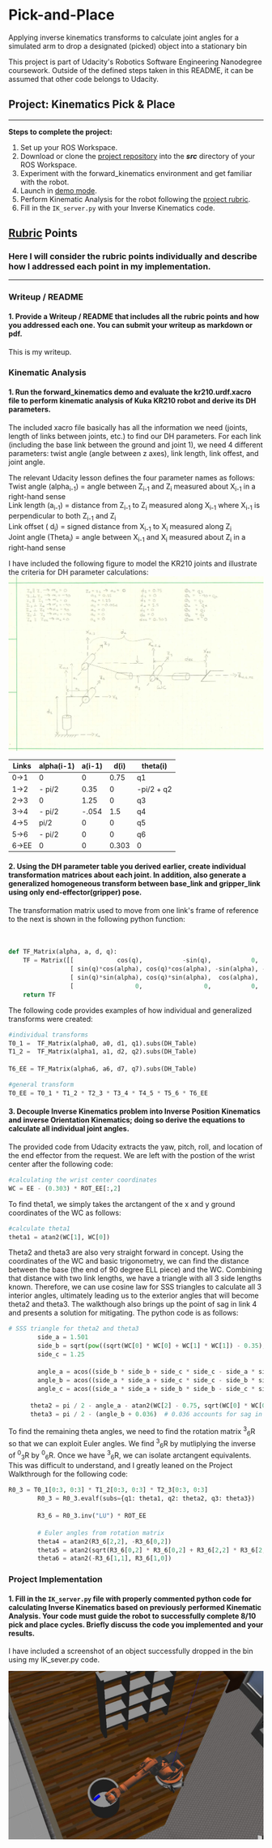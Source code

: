 # Pick-and-Place
  
Applying inverse kinematics transforms to calculate joint angles for a simulated arm to drop a designated (picked) object into a stationary bin  
  
This project is part of Udacity's Robotics Software Engineering Nanodegree coursework. Outside of the defined steps taken in this README, it can be assumed that other code belongs to Udacity.  
  
## Project: Kinematics Pick & Place
---

**Steps to complete the project:**  


1. Set up your ROS Workspace.
2. Download or clone the [project repository](https://github.com/udacity/RoboND-Kinematics-Project) into the ***src*** directory of your ROS Workspace.  
3. Experiment with the forward_kinematics environment and get familiar with the robot.
4. Launch in [demo mode](https://classroom.udacity.com/nanodegrees/nd209/parts/7b2fd2d7-e181-401e-977a-6158c77bf816/modules/8855de3f-2897-46c3-a805-628b5ecf045b/lessons/91d017b1-4493-4522-ad52-04a74a01094c/concepts/ae64bb91-e8c4-44c9-adbe-798e8f688193).
5. Perform Kinematic Analysis for the robot following the [project rubric](https://review.udacity.com/#!/rubrics/972/view).
6. Fill in the `IK_server.py` with your Inverse Kinematics code. 


[//]: # (Image References)

[image1]: ./completedplacement.JPG
[image2]: ./DHcalcs.JPG

## [Rubric](https://review.udacity.com/#!/rubrics/972/view) Points
### Here I will consider the rubric points individually and describe how I addressed each point in my implementation.  

---
### Writeup / README

#### 1. Provide a Writeup / README that includes all the rubric points and how you addressed each one.  You can submit your writeup as markdown or pdf.  

This is my writeup.

### Kinematic Analysis
#### 1. Run the forward_kinematics demo and evaluate the kr210.urdf.xacro file to perform kinematic analysis of Kuka KR210 robot and derive its DH parameters.

The included xacro file basically has all the information we need (joints, length of links between joints, etc.) to find our DH parameters. For each link (including the base link between the ground and joint 1), we need 4 different parameters: twist angle (angle between z axes), link length, link offest, and joint angle.  
  
The relevant Udacity lesson defines the four parameter names as follows:  
Twist angle (alpha<sub>i-1</sub>) = angle between Z<sub>i-1</sub> and Z<sub>i</sub> measured about X<sub>i-1</sub> in a right-hand sense  
Link length (a<sub>i-1</sub>) = distance from Z<sub>i-1</sub> to Z<sub>i</sub> measured along X<sub>i-1</sub> where X<sub>i-1</sub> is perpendicular to both Z<sub>i-1</sub> and Z<sub>i</sub>  
Link offset ( d<sub>i</sub>) = signed distance from X<sub>i-1</sub> to X<sub>i</sub> measured along Z<sub>i</sub>  
Joint angle (Theta<sub>i</sub>) = angle between X<sub>i-1</sub> and X<sub>i</sub> measured about Z<sub>i</sub> in a right-hand sense  
  
I have included the following figure to model the KR210 joints and illustrate the criteria for DH parameter calculations:  
![alt text][image2]  

Links | alpha(i-1) | a(i-1) | d(i) | theta(i)
--- | --- | --- | --- | ---
0->1 | 0 | 0 | 0.75 | q1
1->2 | - pi/2 | 0.35 | 0 | -pi/2 + q2
2->3 | 0 | 1.25 | 0 | q3
3->4 | - pi/2 | -.054 | 1.5 | q4
4->5 |  pi/2 | 0 | 0 | q5
5->6 | - pi/2 | 0 | 0 | q6
6->EE | 0 | 0 | 0.303 | 0

#### 2. Using the DH parameter table you derived earlier, create individual transformation matrices about each joint. In addition, also generate a generalized homogeneous transform between base_link and gripper_link using only end-effector(gripper) pose.  
  
The transformation matrix used to move from one link's frame of reference to the next is shown in the following python function:  
  
```python


def TF_Matrix(alpha, a, d, q):
    TF = Matrix([[            cos(q),           -sin(q),           0,             a],
                 [ sin(q)*cos(alpha), cos(q)*cos(alpha), -sin(alpha), -sin(alpha)*d],
                 [ sin(q)*sin(alpha), cos(q)*sin(alpha),  cos(alpha),  cos(alpha)*d],
                 [                 0,                 0,           0,             1]])
    return TF
```

The following code provides examples of how individual and generalized transforms were created:  
```python
#individual transforms
T0_1 =  TF_Matrix(alpha0, a0, d1, q1).subs(DH_Table)  
T1_2 =  TF_Matrix(alpha1, a1, d2, q2).subs(DH_Table)  
  
T6_EE = TF_Matrix(alpha6, a6, d7, q7).subs(DH_Table)  
```
  
```python
#general transform
T0_EE = T0_1 * T1_2 * T2_3 * T3_4 * T4_5 * T5_6 * T6_EE
```

#### 3. Decouple Inverse Kinematics problem into Inverse Position Kinematics and inverse Orientation Kinematics; doing so derive the equations to calculate all individual joint angles.

The provided code from Udacity extracts the yaw, pitch, roll, and location of the end effector from the request. We are left with the postion of the wrist center after the following code:  

```python
#calculating the wrist center coordinates
WC = EE - (0.303) * ROT_EE[:,2]
```  

To find theta1, we simply takes the arctangent of the x and y ground coordinates of the WC as follows:

```python
#calculate theta1
theta1 = atan2(WC[1], WC[0])
```

Theta2 and theta3 are also very straight forward in concept. Using the coordinates of the WC and basic trigonometry, we can find the distance between the base (the end of 90 degree ELL piece) and the WC. Combining that distance with two link lengths, we have a triangle with all 3 side lengths known. Therefore, we can use cosine law for SSS triangles to calculate all 3 interior angles, ultimately leading us to the exterior angles that will become theta2 and theta3. The walkthough also brings up the point of sag in link 4 and presents a solution for mitigating. The python code is as follows:   
  
```python
# SSS triangle for theta2 and theta3
    	side_a = 1.501
    	side_b = sqrt(pow((sqrt(WC[0] * WC[0] + WC[1] * WC[1]) - 0.35), 2) + pow((WC[2] - 0.75), 2))
    	side_c = 1.25

    	angle_a = acos((side_b * side_b + side_c * side_c - side_a * side_a) / (2 * side_b * side_c))
    	angle_b = acos((side_a * side_a + side_c * side_c - side_b * side_b) / (2 * side_a * side_c))
    	angle_c = acos((side_a * side_a + side_b * side_b - side_c * side_c) / (2 * side_a * side_b))

      theta2 = pi / 2 - angle_a - atan2(WC[2] - 0.75, sqrt(WC[0] * WC[0] + WC[1] * WC[1]) - 0.35)
      theta3 = pi / 2 - (angle_b + 0.036)  # 0.036 accounts for sag in link4 of -0.054m
 ```
To find the remaining theta angles, we need to find the rotation matrix <sup>3</sup><sub>6</sub>R so that we can exploit Euler angles. We find <sup>3</sup><sub>6</sub>R by mutliplying the inverse of <sup>0</sup><sub>3</sub>R by <sup>0</sup><sub>6</sub>R. Once we have <sup>3</sup><sub>6</sub>R, we can isolate arctangent equivalents. This was difficult to understand, and I greatly leaned on the Project Walkthrough for the following code:  

```python
R0_3 = T0_1[0:3, 0:3] * T1_2[0:3, 0:3] * T2_3[0:3, 0:3]
        R0_3 = R0_3.evalf(subs={q1: theta1, q2: theta2, q3: theta3})

        R3_6 = R0_3.inv("LU") * ROT_EE

	    # Euler angles from rotation matrix
        theta4 = atan2(R3_6[2,2], -R3_6[0,2])
        theta5 = atan2(sqrt(R3_6[0,2] * R3_6[0,2] + R3_6[2,2] * R3_6[2,2]), R3_6[1,2])
        theta6 = atan2(-R3_6[1,1], R3_6[1,0])
```

### Project Implementation

#### 1. Fill in the `IK_server.py` file with properly commented python code for calculating Inverse Kinematics based on previously performed Kinematic Analysis. Your code must guide the robot to successfully complete 8/10 pick and place cycles. Briefly discuss the code you implemented and your results. 
  
I have included a screenshot of an object successfully dropped in the bin using my IK_sever.py code.
  
![alt text][image1]
